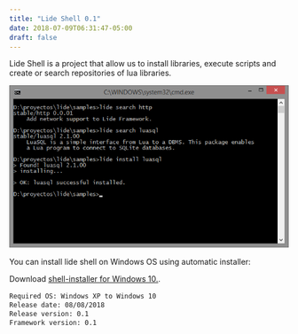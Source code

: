 ```yaml
---
title: "Lide Shell 0.1"
date: 2018-07-09T06:31:47-05:00
draft: false
---
```


Lide Shell is a project that allow us to install libraries, execute scripts and create or search repositories of lua libraries.

![This is an image](/screenshot.png)


You can install lide shell on Windows OS using automatic installer:

Download [shell-installer for Windows 10.](https://github.com/lidesdk/shell/releases/download/v0.1-beta/shell-installer-0.1-11.exe).

```
Required OS: Windows XP to Windows 10
Release date: 08/08/2018
Release version: 0.1
Framework version: 0.1
```

